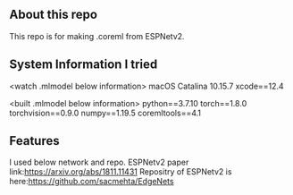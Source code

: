 ## About this repo
This repo is for making .coreml from ESPNetv2.

## System Information I tried
<watch .mlmodel below information>
macOS Catalina 10.15.7
xcode==12.4

<built .mlmodel below information>
python==3.7.10
torch==1.8.0
torchvision==0.9.0
numpy==1.19.5
coremltools==4.1
  
## Features
I used below network and repo.
ESPNetv2 paper link:https://arxiv.org/abs/1811.11431
Repositry of ESPNetv2 is here:https://github.com/sacmehta/EdgeNets
  
